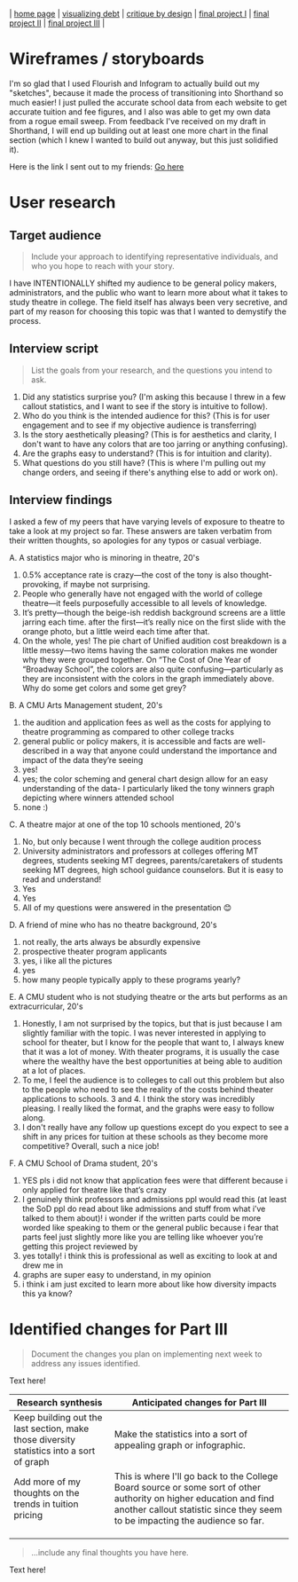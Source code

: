 | [home page](https://cmustudent.github.io/tswd-portfolio-templates/) | [visualizing debt](visualizing-government-debt) | [critique by design](critique-by-design) | [final project I](final-project-part-one) | [final project II](final-project-part-two) | [final project III](final-project-part-three) |

# Wireframes / storyboards

I'm so glad that I used Flourish and Infogram to actually build out my "sketches", because it made the process of transitioning into Shorthand so much easier! I just pulled the accurate school data from each website to get accurate tuition and fee figures, and I also was able to get my own data from a rogue email sweep. From feedback I've received on my draft in Shorthand, I will end up building out at least one more chart in the final section (which I knew I wanted to build out anyway, but this just solidified it). 

Here is the link I sent out to my friends: [Go here](https://preview.shorthand.com/AC2VuDeLVOeCT4Fi)

# User research 

## Target audience
> Include your approach to identifying representative individuals, and who you hope to reach with your story. 

I have INTENTIONALLY shifted my audience to be general policy makers, administrators, and the public who want to learn more about what it takes to study theatre in college. The field itself has always been very secretive, and part of my reason for choosing this topic was that I wanted to demystify the process.

## Interview script
> List the goals from your research, and the questions you intend to ask. 

1. Did any statistics surprise you? (I'm asking this because I threw in a few callout statistics, and I want to see if the story is intuitive to follow). 
2. Who do you think is the intended audience for this? (This is for user engagement and to see if my objective audience is transferring)
3. Is the story aesthetically pleasing? (This is for aesthetics and clarity, I don't want to have any colors that are too jarring or anything confusing).
4. Are the graphs easy to understand? (This is for intuition and clarity). 
5. What questions do you still have? (This is where I'm pulling out my change orders, and seeing if there's anything else to add or work on).

## Interview findings
I asked a few of my peers that have varying levels of exposure to theatre to take a look at my project so far. These answers are taken verbatim from their written thoughts, so apologies for any typos or casual verbiage. 

A. A statistics major who is minoring in theatre, 20's

1. 0.5% acceptance rate is crazy—the cost of the tony is also thought-provoking, if maybe not surprising.
2. People who generally have not engaged with the world of college theatre—it feels purposefully accessible to all levels of knowledge.
3. It’s pretty—though the beige-ish reddish background screens are a little jarring each time. after the first—it’s really nice on the first slide with the orange photo, but a little weird each time after that.
4. On the whole, yes! The pie chart of Unified audition cost breakdown is a little messy—two items having the same coloration makes me wonder why they were grouped together.  On “The Cost of One Year of “Broadway School”, the colors are also quite confusing—particularly as they are inconsistent with the colors in the graph immediately above. Why do some get colors and some get grey?

B. A CMU Arts Management student, 20's
1) the audition and application fees as well as the costs for applying to theatre programming as compared to other college tracks  
2) general public or policy makers, it is accessible and facts are well-described in a way that anyone could understand the importance and impact of the data they’re seeing
3) yes! 
4) yes; the color scheming and general chart design allow for an easy understanding of the data- I particularly liked the tony winners graph depicting where winners attended school 
5) none :)

C. A theatre major at one of the top 10 schools mentioned, 20's
1. No, but only because I went through the college audition process
2. University administrators and professors at colleges offering MT degrees, students seeking MT degrees, parents/caretakers of students seeking MT degrees, high school guidance counselors. But it is easy to read and understand!
3. Yes
4. Yes
5. All of my questions were answered in the presentation 😊

D. A friend of mine who has no theatre background, 20's
1. not really, the arts always be absurdly expensive
2. prospective theater program applicants
3. yes, i like all the pictures
4. yes
5. how many people typically apply to these programs yearly?


E. A CMU student who is not studying theatre or the arts but performs as an extracurricular, 20's
1. Honestly, I am not surprised by the topics, but that is just because I am slightly familiar with the topic. I was never interested in applying to school for theater, but I know for the people that want to, I always knew that it was a lot of money. With theater programs, it is usually the case where the wealthy have the best opportunities at being able to audition at a lot of places.
2. To me, I feel the audience is to colleges to call out this problem but also to the people who need to see the reality of the costs behind theater applications to schools.
3 and 4. I think the story was incredibly pleasing. I really liked the format, and the graphs were easy to follow along.
5. I don't really have any follow up questions except do you expect to see a shift in any prices for tuition at these schools as they become more competitive? Overall, such a nice job!

F. A CMU School of Drama student, 20's

1. YES pls i did not know that application fees were that different because i only applied for theatre like that’s crazy
2. I genuinely think professors and admissions ppl would read this (at least the SoD ppl do read about like admissions and stuff from what i’ve talked to them about)! i wonder if the written parts could be more worded like speaking to them or the general public because i fear that parts feel just slightly more like you are telling like whoever you’re getting this project reviewed by
3. yes totally! i think this is professional as well as exciting to look at and drew me in
4. graphs are super easy to understand, in my opinion 
5. i think i am just excited to learn more about like how diversity impacts this ya know? 

# Identified changes for Part III
> Document the changes you plan on implementing next week to address any issues identified.  

Text here!

| Research synthesis                       | Anticipated changes for Part III                                                |
|------------------------------------------|---------------------------------------------------------------------------------|
| Keep building out the last section, make those diversity statistics into a sort of graph| Make the statistics into a sort of appealing graph or infographic. |
| Add more of my thoughts on the trends in tuition pricing |  This is where I'll go back to the College Board source or some sort of other authority on higher education and find another callout statistic since they seem to be impacting the audience so far. |
|                                          |                                                                                 |
|                                          |                                                                                 |
|        |                                                                                 |

> ...include any final thoughts you have here. 

Text here!

